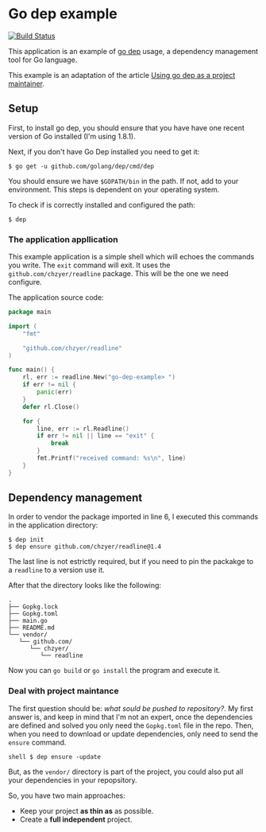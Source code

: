 # Go dep example
[![Build Status](https://travis-ci.org/jomoespe/go-dep-example.svg?branch=master)](https://travis-ci.org/jomoespe/go-dep-example)

This application is an example of [go dep](https://github.com/golang/dep) usage, a dependency management tool for Go language.

This example is an adaptation of the article [Using go dep as a project maintainer](https://hackernoon.com/using-go-dep-as-a-project-maintainer-641d1f3006d7).


## Setup 

First, to install go dep, you should ensure that you have have one recent version of Go installed (I'm using 1.8.1). 

Next, if you don't have Go Dep installed you need to get it: 

``` shell
$ go get -u github.com/golang/dep/cmd/dep
```

You should ensure we have `$GOPATH/bin` in the path. If not, add to your environment. This steps is dependent on your operating system.

To check if is correctly installed and configured the path:

``` shell
$ dep
```  


### The application appllication

This example application is a simple shell which will echoes the commands you write. The `exit` command will exit. It uses the `github.com/chzyer/readline` package. This will be the one we need configure.

The application source code: 

``` go
package main

import (
	"fmt"

	"github.com/chzyer/readline"
)

func main() {
	rl, err := readline.New("go-dep-example> ")
	if err != nil {
		panic(err)
	}
	defer rl.Close()

	for {
		line, err := rl.Readline()
		if err != nil || line == "exit" {
			break
		}
		fmt.Printf("received command: %s\n", line)
	}
}
```


## Dependency management

In order to vendor the package imported in line 6, I executed this commands in the application directory:

``` shell
$ dep init 
$ dep ensure github.com/chzyer/readline@1.4
```

The last line is not estrictly required, but if you need to pin the packakge to a `readline` to a version use it.

After that the directory looks like the following:

```shell
.
├── Gopkg.lock
├── Gopkg.toml
├── main.go
├── README.md
└── vendor/
   └── github.com/
      └── chzyer/
         └── readline
``` 

Now you can `go build` or `go install` the program and execute it.


### Deal with project maintance

The first question should be: *what sould be pushed to repository?*. My first answer is, and keep in mind that I'm not an expert, once the dependencies are defined and solved you only need the `Gopkg.toml` file in the repo. Then, when you need to download or update dependencies, only need to send the `ensure` command.

``shell
$ dep ensure -update
``

But, as the `vendor/` directory is part of the project, you could also put all your dependencies in your repopsitory.

So, you have two main approaches:

  - Keep your project **as thin as** as possible. 
  - Create a **full independent** project.
